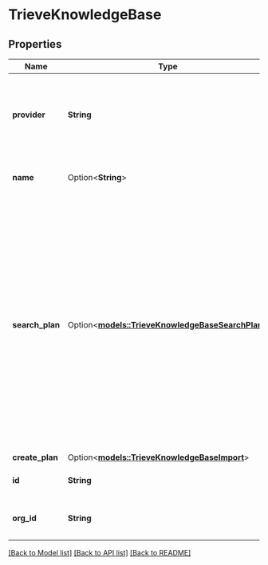 # TrieveKnowledgeBase

## Properties

Name | Type | Description | Notes
------------ | ------------- | ------------- | -------------
**provider** | **String** | This knowledge base is provided by Trieve.  To learn more about Trieve, visit https://trieve.ai. | 
**name** | Option<**String**> | This is the name of the knowledge base. | [optional]
**search_plan** | Option<[**models::TrieveKnowledgeBaseSearchPlan**](TrieveKnowledgeBaseSearchPlan.md)> | This is the searching plan used when searching for relevant chunks from the vector store.  You should configure this if you're running into these issues: - Too much unnecessary context is being fed as knowledge base context. - Not enough relevant context is being fed as knowledge base context. | [optional]
**create_plan** | Option<[**models::TrieveKnowledgeBaseImport**](TrieveKnowledgeBaseImport.md)> |  | [optional]
**id** | **String** | This is the id of the knowledge base. | 
**org_id** | **String** | This is the org id of the knowledge base. | 

[[Back to Model list]](../README.md#documentation-for-models) [[Back to API list]](../README.md#documentation-for-api-endpoints) [[Back to README]](../README.md)


